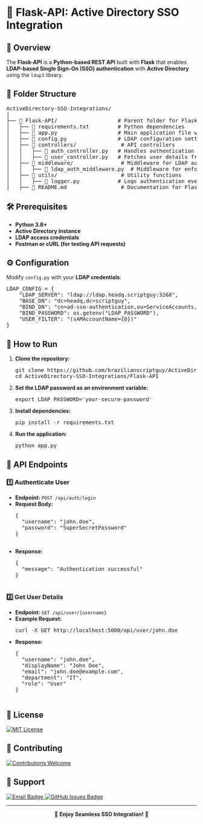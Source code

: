 <h1>🔹 Flask-API: Active Directory SSO Integration</h1>

<h2>📌 Overview</h2>
<p>
  The <strong>Flask-API</strong> is a <strong>Python-based REST API</strong> built with 
  <strong>Flask</strong> that enables <strong>LDAP-based Single Sign-On (SSO) authentication</strong> 
  with <strong>Active Directory</strong> using the <code>ldap3</code> library.
</p>

<h2>📁 Folder Structure</h2>
<pre>
ActiveDirectory-SSO-Integrations/
│
├── 📂 Flask-API/                   # Parent folder for Flask API integration
│   ├── 📜 requirements.txt         # Python dependencies
│   ├── 📝 app.py                   # Main application file with LDAP authentication logic
│   ├── 📜 config.py                # LDAP configuration settings
│   ├── 📂 controllers/              # API controllers
│   │   ├── 📜 auth_controller.py   # Handles authentication requests
│   │   ├── 📜 user_controller.py   # Fetches user details from Active Directory
│   ├── 📂 middleware/               # Middleware for LDAP authentication
│   │   ├── 📜 ldap_auth_middleware.py  # Middleware for enforcing authentication
│   ├── 📂 utils/                    # Utility functions
│   │   ├── 📜 logger.py            # Logs authentication events
│   ├── 📖 README.md                 # Documentation for Flask-API
</pre>

<h2>🛠️ Prerequisites</h2>
<ul>
  <li><strong>Python 3.8+</strong></li>
  <li><strong>Active Directory instance</strong></li>
  <li><strong>LDAP access credentials</strong></li>
  <li><strong>Postman or cURL (for testing API requests)</strong></li>
</ul>

<h2>⚙️ Configuration</h2>
<p>Modify <code>config.py</code> with your <strong>LDAP credentials</strong>:</p>

<pre>
LDAP_CONFIG = {
    "LDAP_SERVER": "ldap://ldap.headq.scriptguy:3268",
    "BASE_DN": "dc=headq,dc=scriptguy",
    "BIND_DN": "cn=ad-sso-authentication,ou=ServiceAccounts,dc=headq,dc=scriptguy",
    "BIND_PASSWORD": os.getenv("LDAP_PASSWORD"),
    "USER_FILTER": "(sAMAccountName={0})"
}
</pre>

<h2>🚀 How to Run</h2>
<ol>
  <li><strong>Clone the repository:</strong>
    <pre>git clone https://github.com/brazilianscriptguy/ActiveDirectory-SSO-Integrations.git
cd ActiveDirectory-SSO-Integrations/Flask-API</pre>
  </li>
  <li><strong>Set the LDAP password as an environment variable:</strong>
    <pre>export LDAP_PASSWORD='your-secure-password'</pre>
  </li>
  <li><strong>Install dependencies:</strong>
    <pre>pip install -r requirements.txt</pre>
  </li>
  <li><strong>Run the application:</strong>
    <pre>python app.py</pre>
  </li>
</ol>

<h2>🔄 API Endpoints</h2>

<h3>1️⃣ Authenticate User</h3>
<ul>
  <li><strong>Endpoint:</strong> <code>POST /api/auth/login</code></li>
  <li><strong>Request Body:</strong>
    <pre>
{
  "username": "john.doe",
  "password": "SuperSecretPassword"
}
    </pre>
  </li>
  <li><strong>Response:</strong>
    <pre>
{
  "message": "Authentication successful"
}
    </pre>
  </li>
</ul>

<h3>2️⃣ Get User Details</h3>
<ul>
  <li><strong>Endpoint:</strong> <code>GET /api/user/{username}</code></li>
  <li><strong>Example Request:</strong>
    <pre>curl -X GET http://localhost:5000/api/user/john.doe</pre>
  </li>
  <li><strong>Response:</strong>
    <pre>
{
  "username": "john.doe",
  "displayName": "John Doe",
  "email": "john.doe@example.com",
  "department": "IT",
  "role": "User"
}
    </pre>
  </li>
</ul>

<h2>📜 License</h2>
<p>
  <a href="LICENSE" target="_blank">
    <img src="https://img.shields.io/badge/License-MIT-blue.svg?style=for-the-badge" alt="MIT License">
  </a>
</p>

<h2>🤝 Contributing</h2>
<p>
  <a href="../CONTRIBUTING.md" target="_blank">
    <img src="https://img.shields.io/badge/Contributions-Welcome-brightgreen?style=for-the-badge" alt="Contributions Welcome">
  </a>
</p>

<h2>📩 Support</h2>
<p>
  <a href="mailto:luizhamilton.lhr@gmail.com" target="_blank">
    <img src="https://img.shields.io/badge/Email-luizhamilton.lhr@gmail.com-D14836?style=for-the-badge&logo=gmail" alt="Email Badge">
  </a>
  <a href="https://github.com/brazilianscriptguy/ActiveDirectory-SSO-Integrations/issues" target="_blank">
    <img src="https://img.shields.io/badge/GitHub%20Issues-Report%20Here-blue?style=for-the-badge&logo=github" alt="GitHub Issues Badge">
  </a>
</p>

<hr>

<p align="center">🚀 <strong>Enjoy Seamless SSO Integration!</strong> 🎯</p>
